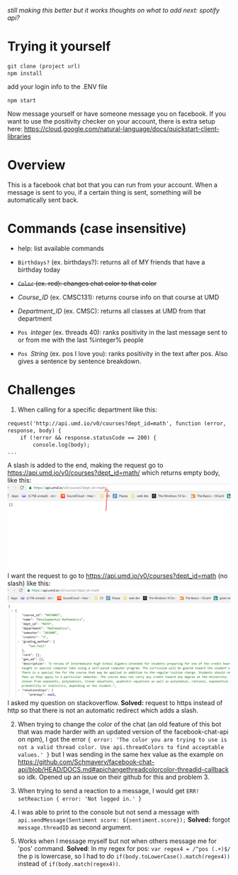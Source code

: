 *still making this better but it works*
*thoughts on what to add next: spotify api?*

Trying it yourself
==========
```
git clone (project url)
npm install
```
add your login info to the .ENV file
```
npm start
```
Now message yourself or have someone message you on facebook. If you want to use
 the positivity checker on your account, there is extra setup here:
 https://cloud.google.com/natural-language/docs/quickstart-client-libraries

Overview
==========

This is a facebook chat bot that you can run from your account. When a message
is sent to you, if a certain thing is sent, something will be automatically sent
back.

Commands (case insensitive)
=========
- help: list available commands

- `Birthdays?` (ex. birthdays?): returns all of MY friends that have a birthday today
- ~~`Color` (ex. red): changes chat color to that color~~
- *Course_ID* (ex. CMSC131): returns course info on that course at UMD
- *Department_ID* (ex. CMSC): returns all classes at UMD from that department
- `Pos `*integer* (ex. threads 40): ranks positivity in the last message
sent to or from me with the last %integer% people
- `Pos `*String* (ex. pos I love you): ranks positivity in the text after pos. Also
gives a sentence by sentence breakdown.

Challenges
=============
1. When calling for a specific department like this:
```
request('http://api.umd.io/v0/courses?dept_id=math', function (error, response, body) {
    if (!error && response.statusCode == 200) {
        console.log(body);
...
```
A slash is added to the end, making the request go to https://api.umd.io/v0/courses?dept_id=math/
which returns empty body, like this:
![withslash.PNG](./withslash.PNG)
I want the request to go to https://api.umd.io/v0/courses?dept_id=math (no slash) like this:
![withoutslash.PNG](./withoutslash.PNG)
I asked my question on stackoverflow. **Solved:** request to https instead of http
so that there is not an automatic redirect which adds a slash.

2. When trying to change the color of the chat (an old feature of this bot that was made harder with an updated version of the facebook-chat-api on npm), I got the error
`{ error: 'The color you are trying to use is not a valid thread color. Use api.threadColors to find acceptable values.' }` but I was sending in the same hex value as the example on
https://github.com/Schmavery/facebook-chat-api/blob/HEAD/DOCS.md#apichangethreadcolorcolor-threadid-callback so idk. Opened up an issue on their github for this and problem 3.

3. When trying to send a reaction to a message, I would get `ERR! setReaction { error: 'Not logged in.' }`

4. I was able to print to the console but not send a message with `api.sendMessage(Sentiment score: ${sentiment.score});` **Solved:** forgot `message.threadID` as second argument.

5. Works when I message myself but not when others message me for 'pos' command.
**Solved**: In my regex for pos: `var regex4 = /^pos (.+)$/` the p is lowercase,
so I had to do `if(body.toLowerCase().match(regex4))` instead of `if(body.match(regex4))`.
